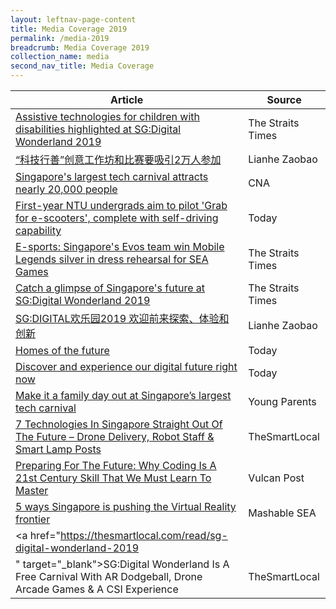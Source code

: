 ```yaml
---
layout: leftnav-page-content
title: Media Coverage 2019 
permalink: /media-2019
breadcrumb: Media Coverage 2019
collection_name: media
second_nav_title: Media Coverage
---
```


| Article | Source |
| --- | --- |
| <a href="https://www.straitstimes.com/tech/assistive-technologies-for-children-with-disabilities-highlighted-at-sgdigital-wonderland-2019" target="_blank">Assistive technologies for children with disabilities highlighted at SG:Digital Wonderland 2019</a> | The Straits Times |
| <a href="https://www.zaobao.com.sg/news/singapore/story20190520-957824" target="_blank">“科技行善”创意工作坊和比赛要吸引2万人参加</a> | Lianhe Zaobao |
| <a href="https://www.channelnewsasia.com/news/singapore/singapore-s-largest-tech-carnival-attracts-nearly-20-000-people-11547308" target="_blank">Singapore's largest tech carnival attracts nearly 20,000 people</a> | CNA |
| <a href="https://www.todayonline.com/singapore/first-year-ntu-undergraduates-aim-pilot-grab-e-scooters" target="_blank">First-year NTU undergrads aim to pilot 'Grab for e-scooters', complete with self-driving capability</a> | Today |
| <a href="https://www.straitstimes.com/tech/e-sports-singapore-mobile-legends-team-win-silver-in-dress-rehearsal-for-sea-games" target="_blank">E-sports: Singapore's Evos team win Mobile Legends silver in dress rehearsal for SEA Games</a> | The Straits Times |
| <a href="https://www.straitstimes.com/tech/catch-a-glimpse-of-singapores-future-at-sgdigital-wonderland-2019" target="_blank">Catch a glimpse of Singapore's future at SG:Digital Wonderland 2019</a> | The Straits Times |
| <a href="https://www.zaobao.com.sg/znews/singapore/story20190513-955464" target="_blank">SG:DIGITAL欢乐园2019 欢迎前来探索、体验和创新</a> | Lianhe Zaobao |
| <a href="https://www.todayonline.com/brand-spotlight/homes-future" target="_blank">Homes of the future</a> | Today |
| <a href="https://www.todayonline.com/brand-spotlight/discover-and-experience-our-digital-future-right-now" target="_blank">Discover and experience our digital future right now</a> | Today |
| <a href="https://www.youngparents.com.sg/sponsored/make-it-a-family-day-out-at-singapores-largest-tech-carnival/?fbclid=IwAR2JUzzRDszCf8BZbO6k9v7zcNFVIU-udJBVA5abG1TrIITzU2opLy0UaSE" target="_blank">Make it a family day out at Singapore’s largest tech carnival</a> | Young Parents |
| <a href="https://thesmartlocal.com/read/futuristic-tech-singapore" target="_blank">7 Technologies In Singapore Straight Out Of The Future – Drone Delivery, Robot Staff & Smart Lamp Posts</a> | TheSmartLocal |
| <a href="https://vulcanpost.com/663445/why-learn-coding-skills/" target="_blank">Preparing For The Future: Why Coding Is A 21st Century Skill That We Must Learn To Master</a> | Vulcan Post |
| <a href="https://sea.mashable.com/tech/3829/5-ways-singapore-is-pushing-the-virtual-reality-frontier" target="_blank">5 ways Singapore is pushing the Virtual Reality frontier</a> | Mashable SEA |
| <a href="https://thesmartlocal.com/read/sg-digital-wonderland-2019
" target="_blank">SG:Digital Wonderland Is A Free Carnival With AR Dodgeball, Drone Arcade Games & A CSI Experience</a> | TheSmartLocal |
